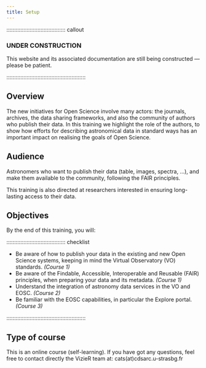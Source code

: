 ```yaml
---
title: Setup
---
```



:::::::::::::::::::::::::::::::::::::: callout

### UNDER CONSTRUCTION

This website and its associated documentation are still being constructed — please be patient.

:::::::::::::::::::::::::::::::::::::::::::::::::::


## Overview

The new initiatives for Open Science involve many actors: the journals, archives, the data sharing frameworks, and also the community of authors who publish their data. In this training we highlight the role of the authors, to show how efforts for describing astronomical data in standard ways has an important impact on realising the goals of Open Science.  


## Audience

Astronomers who want to publish their data (table, images, spectra, …), and make them available to the community, following the FAIR principles. 

This training is also directed at researchers interested in ensuring long-lasting access to their data. 


## Objectives

By the end of this training, you will:

:::::::::::::::::::::::::::::::::::::: checklist

- Be aware of how to publish your data in the existing and new Open Science systems, keeping in mind the Virtual Observatory (VO) standards. *(Course 1)*
- Be aware of the Findable, Accessible, Interoperable and Reusable (FAIR) principles, when preparing your data and its metadata. *(Course 1)*
- Understand the integration of astronomy data services in the VO and EOSC. *(Course 2)*
- Be familiar with the EOSC capabilities, in particular the Explore portal. *(Course 3)*

:::::::::::::::::::::::::::::::::::::::::::::::::::


## Type of course

This is an online course (self-learning). If you have got any questions, feel free to contact directly the VizieR team at: cats(at)cdsarc.u-strasbg.fr

